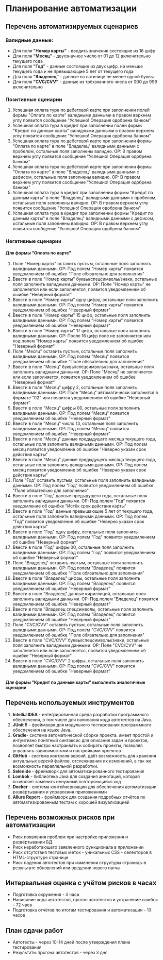 # Планирование автоматизации
## Перечень автоматизируемых сценариев
### Валидные данные:

- Для поля **"Номер карты"** - вводить значения состоящие из 16 цифр
- Для поля **"Месяц"** - двухзначное число от 01 до 12 включительно текущего года
- Для поля **"Год"** - данные состоящие из двух цифр, на меньше текущего года и не превышающие 5 лет от текущего года
- Для поля **"Владелец"** - данные на латинице не менее одной буквы
- Для поля **"CVC/CVV"** - данные из трёхзначного числа от 000 до 999 включительно

### Позитивные сценарии
1. Успешная оплата тура по дебетовой карте при заполнении полей формы "Оплата по карте" валидными данными в правом верхнем углу появится сообщение "Успешно! Операция одобрена банком"
2. Успешная оплата тура в кредит при заполнении полей формы "Кредит по данным карты" валидными данными в правом верхнем углу появится сообщение "Успешно! Операция одобрена банком"
3. Успешная оплата тура по дебетовой карте при заполнении формы "Оплата по карте" в поле "Владелец" валидными данными с пробелом, остальные поля заполнены валидно. ОР: В правом верхнем углу появится сообщение "Успешно! Операция одобрена банком"
4. Успешная оплата тура по дебетовой карте при заполнении формы "Оплата по карте" в поле "Владелец" валидными данными с дефисом, остальные поля заполнены валидно. ОР: В правом верхнем углу появится сообщение "Успешно! Операция одобрена банком"
5. Успешная оплата тура в кредит при заполнении формы "Кредит по данным карты" в поле "Владелец" валидными данными с пробелом, остальные поля заполнены валидно. ОР: В правом верхнем углу появится сообщение "Успешно! Операция одобрена банком"
6. Успешная оплата тура в кредит при заполнении формы "Кредит по данным карты" в поле "Владелец" валидными данными с дефисом, остальные поля заполнены валидно. ОР: В правом верхнем углу появится сообщение "Успешно! Операция одобрена банком"

### Негативные сценарии
#### Для формы "Оплата по карте"
1. Поле "Номер карты" оставить пустым, остальные поля заполнить валидными данными. ОР: Под полем "Номер карты" появится уведомлением об ошибке "Поле обязательно для заполнения" 
2. Ввести в поле "Номер карты" буквы/спецсимволы/знаки, остальные поля заполнить валидными данными. ОР: Поле "Номер карты" не заполняется или если заполняется, появится уведомлением об ошибке "Неверный формат" 
3. Ввести в поле "Номер карты" одну цифру, остальные поля заполнить валидными данными. ОР: Под полем "Номер карты" появится уведомлением об ошибке "Неверный формат"
4. Ввести в поле "Номер карты" 15 цифр, остальные поля заполнить валидными данными. ОР: Под полем "Номер карты" появится уведомлением об ошибке "Неверный формат"
5. Ввести в поле "Номер карты" 17 цифр, остальные поля заполнить валидными данными. ОР: После 16 цифр поле не заполняется или под полем "Номер карты" появится уведомлением об ошибке "Неверный формат"
6. Поле "Месяц" оставить пустым, остальные поля заполнить валидными данными. ОР: Под полем "Месяц" появится уведомлением об ошибке "Поле обязательно для заполнения"
7. Ввести в поле "Месяц" буквы/спецсимволы/знаки, остальные поля заполнить валидными данными. ОР: Поле "Месяц" не заполняется или если заполняется, появится уведомлением об ошибке "Неверный формат"
8. Ввести в поле "Месяц" цифру 2, остальные поля заполнить валидными данными. ОР: Поле "Месяц" автоматически заполнится в формате "02" или появится уведомлением об ошибке "Неверный формат"
9. Ввести в поле "Месяц" цифры 00, остальные поля заполнить валидными данными. ОР: Под полем "Месяц" появится уведомлением об ошибке "Неверный формат"
10. Ввести в поле "Месяц" число 13, остальные поля заполнить валидными данными. ОР: Под полем "Месяц" появится уведомлением об ошибке "Неверный формат"
11. Ввести в поле "Месяц" данные предыдущего месяца текущего года, остальные поля заполнить валидными данными. ОР: Под полем месяц появится уведомление об ошибке "Неверно указан срок действия карты"
12. Ввести в поле "Месяц" данные предыдущего месяца текущего года, остальные поля заполнить валидными данными. ОР: Под полем месяц появится уведомление об ошибке "Неверно указан срок действия карты"
13. Поле "Год" оставить пустым, остальные поля заполнить валидными данными. ОР: Под полем "Год" появится уведомлением об ошибке "Поле обязательно для заполнения"
14. Ввести в поле "Год" данные предыдущего года, остальные поля заполнить валидными данными. ОР: Под полем "Год" появится уведомление об ошибке "Истёк срок действия карты"
15. Ввести в поле "Год" данные превышающие 5 лет от текущего года, остальные поля заполнить валидными данными. ОР: Под полем "Год" появится уведомление об ошибке "Неверно указан срок действия карты"
16. Ввести в поле "Год" одну цифру, остальные поля заполнить валидными данными. ОР: Под полем "Год" появится уведомлением об ошибке "Неверный формат"
17. Ввести в поле "Год" цифры 00, остальные поля заполнить валидными данными. ОР: Под полем "Год" появится уведомлением об ошибке "Неверный формат"
18. Поле "Владелец" оставить пустым, остальные поля заполнить валидными данными. ОР: Под полем "Владелец" появится уведомлением об ошибке "Поле обязательно для заполнения"
19. Ввести в поле "Владелец" цифры, остальные поля заполнить валидными данными. ОР: Под полем "Владелец" появится уведомлением об ошибке "Неверный формат"
20. Ввести в поле "Владелец" данные кириллицей, остальные поля заполнить валидными данными. ОР: Под полем "Владелец" появится уведомлением об ошибке "Неверный формат"
21. Ввести в поле "Владелец спецсимволы, остальные поля заполнить валидными данными. ОР: Под полем "Владелец" появится уведомлением об ошибке "Неверный формат"
22. Поле "CVC/CVV" оставить пустым, остальные поля заполнить валидными данными. ОР: Под полем "CVC/CVV" появится уведомлением об ошибке "Поле обязательно для заполнения"
23. Ввести в поле "CVC/CVV" буквы/спецсимволы/знаки, остальные поля заполнить валидными данными. ОР: Поле "CVC/CVV" не заполняется или если заполняется, появится уведомлением об ошибке "Неверный формат"
24. Ввести в поле "CVC/CVV" 2 цифры, остальные поля заполнить валидными данными.  ОР: Под полем "CVC/CVV" появится уведомлением об ошибке "Неверный формат"

#### Для формы "Кредит по данным карты" выполнить аналогичные сценарии

## Перечень используемых инструментов
1. **IntelliJ IDEA** - интегрированная среда разработки программного обеспечения, в том числе для написания кода автотестов на Java.
2. **JUnit 5** - фреймворк для модульного тестирования программного обеспечения на языке Java.
3. **Gradle**- система автоматической сборки проекта. имеет простой и интуитивно понятный синтаксис для описания задач и проектов, позволяет быстро настраивать и собирать проекты, позволяя управлять зависимостями и настройками проектов
4. **GitHub** - система контроля версий, даёт возможность для хранения актуальных версий файлов, отслеживания их изменений, а так же возможность параллельной разработки.
5. **Selenide** - фреймворк для автоматизированного тестирования
6. **Lombok** - библиотека Java для создания аннотаций, которая позволяет заменить ненужный повторяющийся код 
7. **Docker** - система контейнеризации для обеспечения автоматизации развёртывания и управления приложениями
8. **Allure Report** - фреймворк для создания подробных отчётов по автоматизированным тестам с хорошей визуализацией

## Перечень возможных рисков при автоматизации
* Риск появления проблем при настройке приложения и развёртывании БД
* Риск неработающего заявленного функционала в приложении
* Риск отсутствия тестовых меток - уникальных CSS - селекторов в HTML-структуре странице
* Риск падения автотестов при изменении структуры страницы в результате обновлений или введении нового патча

## Интервальная оценка с учётом рисков в часах
* Подготовка окружения - 4 часа
* Написание кода автотестов, прогон автотестов и устранение ошибок - 72 часа
* Подготовка отчётов по итогам тестирования и автоматизации - 10 часов

## План сдачи работ
* Автотесты - через 10-14 дней после утверждения плана тестирования
* Результаты прогона автотестов - через 3 дня
